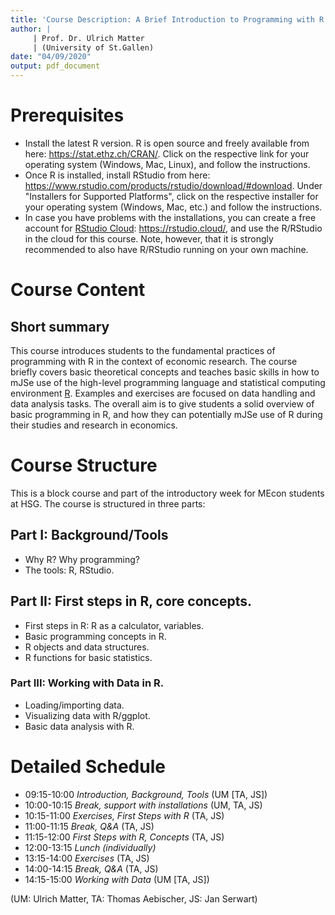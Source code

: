 ```yaml
---
title: 'Course Description: A Brief Introduction to Programming with R'
author: |
     | Prof. Dr. Ulrich Matter
     | (University of St.Gallen)
date: "04/09/2020"
output: pdf_document
---
```



# Prerequisites

- Install the latest R version. R is open source and freely available from here: https://stat.ethz.ch/CRAN/. Click on the respective link for your operating system (Windows, Mac, Linux), and follow the instructions.
- Once R is installed, install RStudio from here: https://www.rstudio.com/products/rstudio/download/#download. Under "Installers for Supported Platforms", click on the respective installer for your operating system (Windows, Mac, etc.) and follow the instructions.
- In case you have problems with the installations, you can create a free account for [RStudio Cloud](https://rstudio.cloud/): https://rstudio.cloud/, and use the R/RStudio in the cloud for this course. Note, however, that it is strongly recommended to also have R/RStudio running on your own machine.


# Course Content

## Short summary
This course introduces students to the fundamental practices of programming with R in the context of economic research. The course briefly covers basic theoretical concepts and teaches basic skills in how to mJSe use of the high-level programming language and statistical computing environment [R](https://www.r-project.org/). Examples and exercises are focused on data handling and data analysis tasks. The overall aim is to give students a solid overview of basic programming in R, and how they can potentially mJSe use of R during their studies and research in economics.


# Course Structure
This is a block course and part of the introductory week for MEcon students at HSG. The course is structured in three parts:

## Part I: Background/Tools

 - Why R? Why programming?
 - The tools: R, RStudio.

## Part II: First steps in R, core concepts.

 - First steps in R: R as a calculator, variables.
 - Basic programming concepts in R.
 - R objects and data structures.
 - R functions for basic statistics.

### Part III: Working with Data in R.

 - Loading/importing data.
 - Visualizing data with R/ggplot.
 - Basic data analysis with R.
 
 
# Detailed Schedule
 
- 09:15-10:00 *Introduction, Background, Tools* (UM [TA, JS])
- 10:00-10:15 *Break, support with installations* (UM, TA, JS)
- 10:15-11:00 *Exercises, First Steps with R* (TA, JS)
- 11:00-11:15 *Break, Q&A* (TA, JS)
- 11:15-12:00 *First Steps with R, Concepts* (TA, JS)
- 12:00-13:15 *Lunch (individually)*
- 13:15-14:00 *Exercises* (TA, JS)
- 14:00-14:15 *Break, Q&A* (TA, JS)
- 14:15-15:00 *Working with Data* (UM [TA, JS])

(UM: Ulrich Matter, TA: Thomas Aebischer, JS: Jan Serwart)
